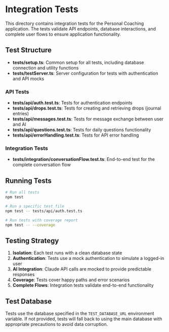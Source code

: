 # Integration Tests

This directory contains integration tests for the Personal Coaching application. The tests validate API endpoints, database interactions, and complete user flows to ensure application functionality.

## Test Structure

- **tests/setup.ts**: Common setup for all tests, including database connection and utility functions
- **tests/testServer.ts**: Server configuration for tests with authentication and API mocks

### API Tests

- **tests/api/auth.test.ts**: Tests for authentication endpoints
- **tests/api/drops.test.ts**: Tests for creating and retrieving drops (journal entries)
- **tests/api/messages.test.ts**: Tests for message exchange between user and AI
- **tests/api/questions.test.ts**: Tests for daily questions functionality
- **tests/api/errorHandling.test.ts**: Tests for API error handling

### Integration Tests

- **tests/integration/conversationFlow.test.ts**: End-to-end test for the complete conversation flow

## Running Tests

```bash
# Run all tests
npm test

# Run a specific test file
npm test -- tests/api/auth.test.ts

# Run tests with coverage report
npm test -- --coverage
```

## Testing Strategy

1. **Isolation**: Each test runs with a clean database state
2. **Authentication**: Tests use a mock authentication to simulate a logged-in user
3. **AI Integration**: Claude API calls are mocked to provide predictable responses
4. **Coverage**: Tests cover happy paths and error scenarios
5. **Complete Flows**: Integration tests validate end-to-end functionality

## Test Database

Tests use the database specified in the `TEST_DATABASE_URL` environment variable. If not provided, tests will fall back to using the main database with appropriate precautions to avoid data corruption.